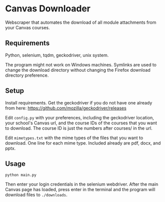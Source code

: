 # Canvas Downloader
Webscraper that automates the download of all module attachments from your Canvas courses.

## Requirements
Python, selenium, tqdm, geckodriver, unix system.

The program might not work on Windows machines.  Symlinks are used to change the download directory without changing the Firefox download directory preference.

## Setup
Install requirements.
Get the geckodriver if you do not have one already from here: https://github.com/mozilla/geckodriver/releases

Edit `config.py` with your preferences, including the geckodriver location, your school's Canvas url, and the course IDs of the courses that you want to download.  The course ID is just the numbers after courses/ in the url.

Edit `mimetypes.txt` with the mime types of the files that you want to download.  One line for each mime type.  Included already are pdf, docx, and pptx.

## Usage

`python main.py`

Then enter your login credentials in the selenium webdriver.  After the main Canvas page has loaded, press enter in the terminal and the program will download files to `./downloads`.

